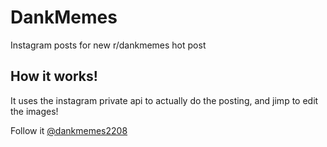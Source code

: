 # DankMemes
Instagram posts for new r/dankmemes hot post

## How it works!
It uses the instagram private api to actually do the posting, and jimp to edit the images!

Follow it [@dankmemes2208](https://www.instagram.com/dankmemes2208/)
